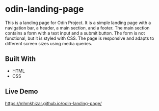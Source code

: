 # odin-landing-page

This is a landing page for Odin Project. It is a simple landing page with a navigation bar, a header, a main section, and a footer. The main section contains a form with a text input and a submit button. The form is not functional, but it is styled with CSS. The page is responsive and adapts to different screen sizes using media queries.

## Built With

- HTML
- CSS

## Live Demo

https://mhmkhizar.github.io/odin-landing-page/
